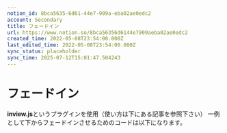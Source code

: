 ```yaml
---
notion_id: 8bca5635-6d61-44e7-909a-eba02ae0edc2
account: Secondary
title: フェードイン
url: https://www.notion.so/8bca56356d6144e7909aeba02ae0edc2
created_time: 2022-05-08T23:54:00.000Z
last_edited_time: 2022-05-08T23:54:00.000Z
sync_status: placeholder
sync_time: 2025-07-12T15:01:47.504243
---
```

# フェードイン

**inview.js**というプラグインを使用（使い方は下にある記事を参照下さい）
一例として下からフェードインさせるためのコードは以下になります。
